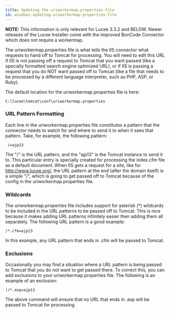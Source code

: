 ```yaml
---
title: Updating the uriworkermap.properties File
id: windows-updating-uriworkermap-properties-file
---
```

**NOTE:** This information is only relevant for Lucee 3.3.2 and BELOW. Newer releases of the Lucee Installer come with the improved BonCode Connector which does not require a workermap.

The uriworkermap.properties file is what tells the IIS connector what requests to hand off to Tomcat for processing. You will need to edit this URL if IIS is not passing off a request to Tomcat that you want passed (like a specially formatted search engine optimized URL), or if IIS is passing a request that you do NOT want passed off to Tomcat (like a file that needs to be processed by a different language interpreter, such as PHP, ASP, or Ruby).

The default location for the uriworkermap.properties file is here:

	C:\lucee\tomcat\conf\uriworkermap.properties

### URL Pattern Formatting ###

Each line in the uriworkermap.properties file constitutes a pattern that the connector needs to watch for and where to send it to when it sees that pattern. Take, for example, the following pattern:

	 /=ajp13

The "/" is the URL pattern, and the "ajp13" is the Tomcat instance to send it to. This particular entry is specially created for processing the index.cfm file as a default document. When IIS gets a request for a site, like for <http://www.lucee.org/>, the URL pattern at the end (after the domain itself) is a simple "/", which is going to get passed off to Tomcat because of the config in the uriworkermap.properties file.

### Wildcards ###

The uriworkermap.properties file includes support for asterisk (*) wildcards to be included in the URL patterns to be passed off to Tomcat. This is nice because it makes adding URL patterns infinitely easier then adding them all separately. The following URL pattern is a good example:

```lucee
/*.cfm=ajp13
```

In this example, any URL pattern that ends in .cfm will be passed to Tomcat.

### Exclusions ###

Occasionally you may find a situation where a URL pattern is being passed to Tomcat that you do not want to get passed there. To correct this, you can add exclusions to your uriworkermap.properties file. The following is an example of an exclusion:

	!/*.asp=ajp13

The above command will ensure that no URL that ends in .asp will be passed to Tomcat for processing.
